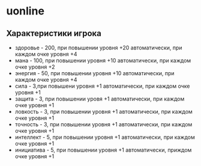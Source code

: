 # uonline

## Характеристики игрока

* здоровье - 200, при повышении уровня +20 автоматически, при каждом очке уровня +4
* мана - 100, при повышении уровня +10 автоматически, при каждом очке уровня +2
* энергия - 50, при повышении уровня +10 автоматически, при каждом очке уровня +4
* сила - 3,при повышени уровня +1 автоматически, при каждом очке уровня +1
* защита - 3, при повышении уровя +1 автоматически, при каждом очке уровня +1
* ловкость - 3, при повышении уровня +1 автоматически, при каждом очке уровня +1
* точность - 3, при повышении уровня +1 автоматически, при каждом очке уровня +1
* интеллект - 5, при повышении уровня +1 автоматически, при каждом очке уровня +1
* инициатива - 5, при повышении уровня +1 автоматически, приждом очке уровня +1
 
